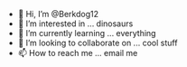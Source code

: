 - 👋 Hi, I’m @Berkdog12
- 👀 I’m interested in ... dinosaurs
- 🌱 I’m currently learning ... everything
- 💞️ I’m looking to collaborate on ... cool stuff
- 📫 How to reach me ... email me

<!---
Berkdog12/Berkdog12 is a ✨ special ✨ repository because its `README.md` (this file) appears on your GitHub profile.
You can click the Preview link to take a look at your changes. nice
--->

